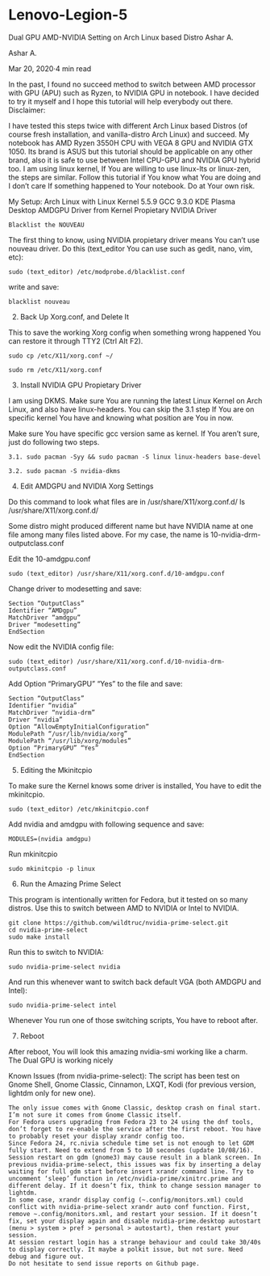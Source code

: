 # Lenovo-Legion-5

Dual GPU AMD-NVIDIA Setting on Arch Linux based Distro
Ashar A.

Ashar A.

Mar 20, 2020·4 min read

In the past, I found no succeed method to switch between AMD processor with GPU (APU) such as Ryzen, to NVIDIA GPU in notebook. I have decided to try it myself and I hope this tutorial will help everybody out there.
Disclaimer:

I have tested this steps twice with different Arch Linux based Distros (of course fresh installation, and vanilla-distro Arch Linux) and succeed.
My notebook has AMD Ryzen 3550H CPU with VEGA 8 GPU and NVIDIA GTX 1050. Its brand is ASUS but this tutorial should be applicable on any other brand, also it is safe to use between Intel CPU-GPU and NVIDIA GPU hybrid too.
I am using linux kernel, If You are willing to use linux-lts or linux-zen, the steps are similar.
Follow this tutorial if You know what You are doing and I don’t care If something happened to Your notebook. Do at Your own risk.

My Setup:
Arch Linux with Linux Kernel 5.5.9
GCC 9.3.0
KDE Plasma Desktop
AMDGPU Driver from Kernel
Propietary NVIDIA Driver

    Blacklist the NOUVEAU

The first thing to know, using NVIDIA propietary driver means You can’t use nouveau driver. Do this (text_editor You can use such as gedit, nano, vim, etc):

    sudo (text_editor) /etc/modprobe.d/blacklist.conf

write and save:

    blacklist nouveau

2. Back Up Xorg.conf, and Delete It

This to save the working Xorg config when something wrong happened You can restore it through TTY2 (Ctrl Alt F2).

    sudo cp /etc/X11/xorg.conf ~/

    sudo rm /etc/X11/xorg.conf

3. Install NVIDIA GPU Propietary Driver

I am using DKMS. Make sure You are running the latest Linux Kernel on Arch Linux, and also have linux-headers. You can skip the 3.1 step If You are on specific kernel You have and knowing what position are You in now.

Make sure You have specific gcc version same as kernel. If You aren’t sure, just do following two steps.

    3.1. sudo pacman -Syy && sudo pacman -S linux linux-headers base-devel

    3.2. sudo pacman -S nvidia-dkms

4. Edit AMDGPU and NVIDIA Xorg Settings

Do this command to look what files are in /usr/share/X11/xorg.conf.d/
ls /usr/share/X11/xorg.conf.d/

Some distro might produced different name but have NVIDIA name at one file among many files listed above. For my case, the name is 10-nvidia-drm-outputclass.conf

Edit the 10-amdgpu.conf

    sudo (text_editor) /usr/share/X11/xorg.conf.d/10-amdgpu.conf

Change driver to modesetting and save:

    Section “OutputClass”
    Identifier “AMDgpu”
    MatchDriver “amdgpu”
    Driver “modesetting”
    EndSection

Now edit the NVIDIA config file:

    sudo (text_editor) /usr/share/X11/xorg.conf.d/10-nvidia-drm-outputclass.conf

Add Option “PrimaryGPU” “Yes” to the file and save:

    Section “OutputClass”
    Identifier “nvidia”
    MatchDriver “nvidia-drm”
    Driver “nvidia”
    Option “AllowEmptyInitialConfiguration”
    ModulePath “/usr/lib/nvidia/xorg”
    ModulePath “/usr/lib/xorg/modules”
    Option “PrimaryGPU” “Yes”
    EndSection

5. Editing the Mkinitcpio

To make sure the Kernel knows some driver is installed, You have to edit the mkinitcpio.

    sudo (text_editor) /etc/mkinitcpio.conf

Add nvidia and amdgpu with following sequence and save:

    MODULES=(nvidia amdgpu)

Run mkinitcpio

    sudo mkinitcpio -p linux

6. Run the Amazing Prime Select

This program is intentionally written for Fedora, but it tested on so many distros. Use this to switch between AMD to NVIDIA or Intel to NVIDIA.

    git clone https://github.com/wildtruc/nvidia-prime-select.git
    cd nvidia-prime-select
    sudo make install

Run this to switch to NVIDIA:

    sudo nvidia-prime-select nvidia

And run this whenever want to switch back default VGA (both AMDGPU and Intel):

    sudo nvidia-prime-select intel

Whenever You run one of those switching scripts, You have to reboot after.

7. Reboot

After reboot, You will look this amazing nvidia-smi working like a charm.
The Dual GPU is working nicely

Known Issues (from nvidia-prime-select):
The script has been test on Gnome Shell, Gnome Classic, Cinnamon, LXQT, Kodi (for previous version, lightdm only for new one).

    The only issue comes with Gnome Classic, desktop crash on final start. I’m not sure it comes from Gnome Classic itself.
    For Fedora users upgrading from Fedora 23 to 24 using the dnf tools, don’t forget to re-enable the service after the first reboot. You have to probably reset your display xrandr config too.
    Since Fedora 24, rc.nivia schedule time set is not enough to let GDM fully start. Need to extend from 5 to 10 secondes (update 10/08/16).
    Session restart on gdm (gnome3) may cause result in a blank screen. In previous nvidia-prime-select, this issues was fix by inserting a delay waiting for full gdm start before insert xrandr command line. Try to uncomment ‘sleep’ function in /etc/nvidia-prime/xinitrc.prime and different delay. If it doesn’t fix, think to change session manager to lightdm.
    In some case, xrandr display config (~.config/monitors.xml) could conflict with nvidia-prime-select xrandr auto conf function. First, remove ~.config/monitors.xml, and restart your session. If it doesn’t fix, set your display again and disable nvidia-prime.desktop autostart (menu > system > pref > personal > autostart), then restart your session.
    At session restart login has a strange behaviour and could take 30/40s to display correctly. It maybe a polkit issue, but not sure. Need debug and figure out.
    Do not hesitate to send issue reports on Github page.
